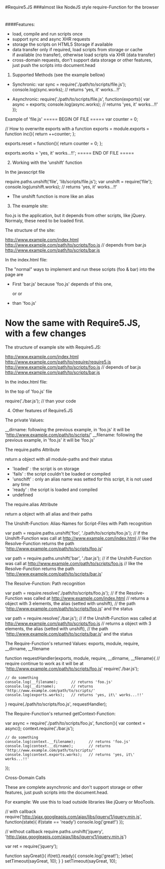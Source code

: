 #Require5.JS
###almost like NodeJS style require-Function for the browser

# 

####Features:

  - load, compile and run scripts once<br>
  - support sync and async XHR requests<br>
  - storage the scripts on HTML5 Storage if available<br>
  - data transfer only if required, load scripts from storage or cache<br>
    if available (no transfer), otherwise load scripts via XHR (data transfer)<br>
  - cross-domain requests, don't support data storage or other features,<br>
    just push the scripts into document.head<br>


1. Supported Methods (see the example bellow)

* Synchronic:
  var sync = require('./path/to/scripts/file.js');
  console.log(sync.works);       // returns 'yes, it\' works...!!'

* Asynchronic:
  require('./path/to/scripts/file.js', function(exports){
    var async = exports;
    console.log(async.works);    // returns 'yes, it\' works...!!'
  });


Example of 'file.js'
===== BEGIN OF FILE =====
var counter = 0;

// How to overwrite exports with a function
exports = module.exports = function inc(){
  return ++counter;
};

exports.reset = function(){
  return counter = 0;
};

exports.works = 'yes, it\' works...!!';
===== END  OF  FILE =====


2. Working with the 'unshift' function

In the javascript file

  require.paths.unshift('file', 'lib/scripts/file.js');
  var unshift = require('file');
  console.log(unshift.works);    // returns 'yes, it\' works...!!'

* The unshift function is more like an alias


3. The example site:

foo.js is the application, but it depends from other scripts, like jQuery. Normaly, these need to be loaded first.

The structure of the site:

  http://www.example.com/index.html
  http://www.example.com/path/to/scripts/foo.js  // depends from bar.js
  http://www.example.com/path/to/scripts/bar.js

In the index.html file:

The "normal" ways to implement and run these scripts (foo & bar) into the page are

* First 'bar.js' because 'foo.js' depends of this one,
  <script src="path/to/scripts/bar.js"></script> or
  <script src="/path/to/scripts/bar.js"></script> or
  <script src="./path/to/scripts/bar.js"></script>
  <script src="http://www.example.com/path/to/scripts/bar.js"></script>

* than 'foo.js'
  <script src="./path/to/scripts/foo.js"></script>


# Now the same with Require5.JS, with a few changes

The structure of example site with Require5.JS:

  http://www.example.com/index.html
  http://www.example.com/path/to/require/require5.js
  http://www.example.com/path/to/scripts/foo.js  // depends of bar.js
  http://www.example.com/path/to/scripts/bar.js

In the index.html file:

  <script src="./path/to/require/require5.js"></script>
  <script>
    require.paths.unshift('foo', './path/to/scripts/foo.js');
    require('foo');
  </script>

In the top of 'foo.js' file

  require('./bar.js');
  // than your code


4. Other features of Require5.JS

The private Values:

  __dirname:  following the previous example, in 'foo.js' it will be 'http://www.example.com/path/to/scripts/'
  __filename: following the previous example, in 'foo.js' it will be 'foo.js'


The require.paths Attribute

  return a object with all module-paths and their status
  - 'loaded'   : the script is on storage
  - 'fails'    : the script couldn't be loaded or compiled
  - 'unschift' : only an alias name was setted for this script, it is not used any time
  - 'ready'    : the script is loaded and compiled
  - undefined


The require.alias Attribute

  return a object with all alias and their paths


The Unshift-Function: Alias-Names for Script-Files with Path recognition

  var path = require.paths.unshift('foo', './path/to/scripts/foo.js');
  // if the Unshift-Function was call at http://www.example.com/index.html
  // like the Resolve-Function returns the path 'http://www.example.com/path/to/scripts/foo.js'
  
  var path = require.paths.unshift('bar', './bar.js');
  // if the Unshift-Function was call at http://www.example.com/path/to/scripts/foo.js
  // like the Resolve-Function returns the path 'http://www.example.com/path/to/scripts/bar.js'


The Resolve-Function: Path recognition

  var path = require.resolve('./path/to/scripts/foo.js');
  // if the Resolve-Function was called at http://www.example.com/index.html
  // returns a object with 3 elements, the alias (setted with unshift),
  // the path 'http://www.example.com/path/to/scripts/foo.js' and the status
  
  var path = require.resolve('./bar.js');
  // if the Unshift-Function was called at http://www.example.com/path/to/scripts/foo.js
  // returns a object with 3 elements, the alias (setted with unshift),
  // the path 'http://www.example.com/path/to/scripts/bar.js' and the status


The Require-Function's returned Values: exports, module, require, __dirname, __filename

  function requestHandler(exports, module, require, __dirname, __filename){
    // require continue to work as it will be at 'http://www.example.com/path/to/scripts/foo.js'
    require('./bar.js');
    
    // do something
    console.log(__filename);      // returns 'foo.js'
    console.log(__dirname);       // returns 'http://www.example.com/path/to/scripts/'
    console.log(exports.works);   // returns 'yes, it\' works...!!'
  }
  require(./path/to/scripts/foo.js', requestHandler);


The Require-Function's returned getContext-Function:
  
  var async = require('./path/to/scripts/foo.js', function(){
    var context = async();
    context.require('./bar.js');
    
    // do something
    console.log(context.__filename);      // returns 'foo.js'
    console.log(context.__dirname);       // returns 'http://www.example.com/path/to/scripts/'
    console.log(context.exports.works);   // returns 'yes, it\' works...!!'
  });


Cross-Domain Calls

  These are complete asynchronic and don't support storage or other features,
  just push scripts into the document.head.

  For example: We use this to load outside libraries like jQuery or MooTools.

  // with callback
  require('http://ajax.googleapis.com/ajax/libs/jquery/1/jquery.min.js', function(state){
    if(state == 'ready') console.log('great!')
  });

  // without callback
  require.paths.unshift('jquery', 'http://ajax.googleapis.com/ajax/libs/jquery/1/jquery.min.js')

  var ret = require('jquery');
  
  function sayGreat(){
    if(ret().ready){
      console.log('great!');
    }else{
      setTimeout(sayGreat, 10);
    }
  }
  setTimeout(sayGreat, 10);
